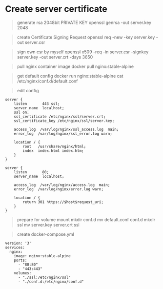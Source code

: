 # Create server certificate

> generate rsa 2048bit PRIVATE KEY
openssl genrsa -out server.key 2048

> create Certificate Signing Request
openssl req -new -key server.key -out server.csr

> sign own csr by myself
openssl x509 -req -in server.csr -signkey server.key -out server.crt -days 3650

> pull nginx container image
docker pull nginx:stable-alpine

> get default config
docker run nginx:stable-alpine cat /etc/nginx/conf.d/default.conf

> edit config
```
server {
    listen       443 ssl;
    server_name  localhost;
    ssl on;
    ssl_certificate /etc/nginx/ssl/server.crt;
    ssl_certificate_key /etc/nginx/ssl/server.key;

    access_log  /var/log/nginx/ssl_access.log  main;
    error_log  /var/log/nginx/ssl_error.log warn;

    location / {
        root   /usr/share/nginx/html;
        index  index.html index.htm;
    }
}

server {
    listen       80;
    server_name  localhost;

    access_log  /var/log/nginx/access.log  main;
    error_log  /var/log/nginx/error.log warn;

    location / {
        return 301 https://$host$request_uri;
    }
}
```
> prepare for volume mount
mkdir conf.d
mv default.conf conf.d
mkdir ssl
mv server.key server.crt ssl

> create docker-compose.yml
```
version: '3'
services:
  nginx:
    image: nginx:stable-alpine
    ports:
      - "80:80"
      - "443:443"
    volumes:
      - "./ssl:/etc/nginx/ssl"
      - "./conf.d:/etc/nginx/conf.d"
```
